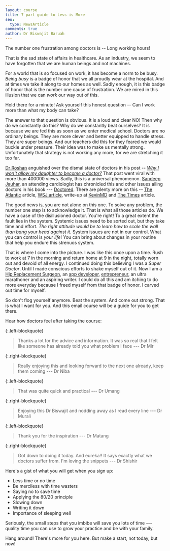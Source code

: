 ```yaml
---
layout: course
title: 7 part guide to Less is More
seo:
  type: NewsArticle
comments: true
author: Dr Biswajit Baruah
---
```

The number one frustration among doctors is -- Long working hours!

That is the sad state of affairs in healthcare. As an industry, we seem to have forgotten that we are human beings and not machines.

For a world that is so focused on work, it has become a norm to be busy. *Being busy* is a badge of honor that we all proudly wear at the hospital. And at times we take it along to our homes as well. Sadly enough, it is this badge of honor that is the number one cause of frustration. We are mired in this illusion that we can *work* our way out of this.

Hold there for a minute! Ask yourself this honest question -- Can I work more than what my body can take?

The answer to that question is obvious. It is a loud and clear NO! Then why do we constantly do this? Why do we constantly beat ourselves? It is because we are fed this as soon as we enter medical school. Doctors are no ordinary beings. They are more clever and better equipped to handle stress. They are super beings. And our teachers did this for they feared we would buckle under pressure. Their idea was to make us mentally strong. Unfortunately that strategy is not working any more, for we are stretching it too far.

[Dr Roshan](https://goo.gl/p7wlvU) anguished over the dismal state of doctors in his post -- [*Why I won't allow my daughter to become a doctor?*](https://goo.gl/jEUT4K) That post went viral with more than 400000 views. Sadly, this is a universal phenomenon. [Sandeep Jauhar](https://goo.gl/RZsZ7I), an attending cardiologist has chronicled this and other issues ailing doctors in his book --- [Doctored](http://amzn.to/2fLiocH). There are plenty more on this -- [The Atlantic](https://goo.gl/G2YgzA) article, [WSJ article](https://goo.gl/Ps1sS9), write-up at [KevinMD](https://goo.gl/onuqFb) and [The Times](https://goo.gl/LEZESL) article.

The good news is, you are not alone on this one. To solve any problem, the number one step is to acknowledge it. That is what all those articles do. We have a case of the disillusioned doctor. You're right! To a great extent the fault lies in the system. Systemic issues need to be sorted out, but they take time and effort. *The right attitude would be to learn how to scale the wall than bang your head against it.* System issues are not in our control. What you can control is *your life*! You can bring about changes in your routine that help you endure this strenuos system.

That is where I come into the picture. I was like this once upon a time. Rush to work at 7 in the morning and return home at 9 in the night, totally worn out and devoid of all energy. I continued doing this believing I was a *Super Doctor*. Until I made conscious efforts to shake myself out of it. Now I am a [Hip Replacement Surgeon](https://goo.gl/EL8bqN), an [app developer](https://goo.gl/f5gbmt), [entrepreneur](http://www.linkedin.com/in/bdbaruah), an ultra marathoner and an aspiring writer. I could do all this and am itching to do more everyday because I freed myself from that badge of honor. I carved out time for myself.

So don't flog yourself anymore. Beat the system. And come out strong. That is what I want for you. And this email course will be a guide for you to get there.

Hear how doctors feel after taking the course:

{:.left-blockquote}
>Thanks a lot for the advice and information. It was so real that I felt like someone has already told you what problem I face --- Dr Mir

{:.right-blockquote}
> Really enjoying this and looking forward to the next one already, keep them coming --- Dr Niba

{:.left-blockquote}
> That was quite quick and practical --- Dr Umang

{:.right-blockquote}
> Enjoying this Dr Biswajit and nodding away as I read every line --- Dr Murali

{:.left-blockquote}
> Thank you for the inspiration --- Dr Matang

{:.right-blockquote}
> Got down to doing it today. And eureka!! It says exactly what we doctors suffer from. I'm loving the snippets --- Dr Shishir

Here's a gist of what you will get when you sign up:

  - Less time or no time
  - Be merciless with time wasters
  - Saying no to save time
  - Applying the 80/20 principle
  - Slowing down
  - Writing it down
  - Importance of sleeping well

<script async id="_ck_130134" src="https://forms.convertkit.com/130134?v=6"></script>

Seriously, the small steps that you imbibe will save you lots of time --- quality time you can use to grow your practice and be with your family.

Hang around! There's more for you here. But make a start, not today, but now!
